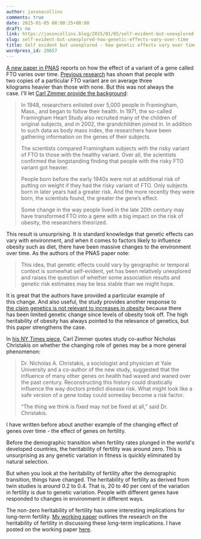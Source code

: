 ```yaml
---
author: jasonacollins
comments: true
date: 2015-01-05 08:00:25+00:00
draft: no
link: https://jasoncollins.blog/2015/01/05/self-evident-but-unexplored-how-genetic-effects-vary-over-time/
slug: self-evident-but-unexplored-how-genetic-effects-vary-over-time
title: Self evident but unexplored - how genetic effects vary over time
wordpress_id: 20657
---
```


[A new paper in PNAS](http://www.pnas.org/content/early/2014/12/25/1411893111.abstract) reports on how the effect of a variant of a gene called FTO varies over time. [Previous research](http://doi.org/10.1126/science.1141634) has shown that people with two copies of a particular FTO variant are on average three kilograms heavier than those with none. But this was not always the case. I'll let [Carl Zimmer provide the background](http://www.nytimes.com/2015/01/01/science/gene-linked-to-obesity-hasnt-always-been-a-problem-study-finds.html):


<blockquote>In 1948, researchers enlisted over 5,000 people in Framingham, Mass., and began to follow their health. In 1971, the so-called Framingham Heart Study also recruited many of the children of original subjects, and in 2002, the grandchildren joined in. In addition to such data as body mass index, the researchers have been gathering information on the genes of their subjects.

The scientists compared Framingham subjects with the risky variant of FTO to those with the healthy variant. Over all, the scientists confirmed the longstanding finding that people with the risky FTO variant got heavier.

People born before the early 1940s were not at additional risk of putting on weight if they had the risky variant of FTO. Only subjects born in later years had a greater risk. And the more recently they were born, the scientists found, the greater the gene’s effect.

Some change in the way people lived in the late 20th century may have transformed FTO into a gene with a big impact on the risk of obesity, the researchers theorized.</blockquote>


This result is unsurprising. It is standard knowledge that genetic effects can vary with environment, and when it comes to factors likely to influence obesity such as diet, there have been massive changes to the environment over time. As the authors of the PNAS paper note:


<blockquote>This idea, that genetic effects could vary by geographic or temporal context is somewhat self-evident, yet has been relatively unexplored and raises the question of whether some association results and genetic risk estimates may be less stable than we might hope.</blockquote>


It is great that the authors have provided a particular example of this change. And also useful, the study provides another response to [the claim genetics is not relevant to increases in obesity](https://jasoncollins.blog/2013/06/10/genetics-and-the-increase-in-obesity/) because there has been limited genetic change since levels of obesity took off. The high heritability of obesity has always pointed to the relevance of genetics, but this paper strengthens the case.

In [his NY Times piece](http://www.nytimes.com/2015/01/01/science/gene-linked-to-obesity-hasnt-always-been-a-problem-study-finds.html), Carl Zimmer quotes study co-author Nicholas Christakis on whether the changing role of genes may be a more general phenomenon:


<blockquote>Dr. Nicholas A. Christakis, a sociologist and physician at Yale University and a co-author of the new study, suggested that the influence of many other genes on health had waxed and waned over the past century. Reconstructing this history could drastically influence the way doctors predict disease risk. What might look like a safe version of a gene today could someday become a risk factor.

“The thing we think is fixed may not be fixed at all,” said Dr. Christakis.</blockquote>


I have written before about another example of the changing effect of genes over time - the effect of genes on fertility.

Before the demographic transition when fertility rates plunged in the world's developed countries, the heritability of fertility was around zero. This is unsurprising as any genetic variation in fitness is quickly eliminated by natural selection.

But when you look at the heritability of fertility after the demographic transition, things have changed. The heritability of fertility as derived from twin studies is around 0.2 to 0.4. That is, 20 to 40 per cent of the variation in fertility is due to genetic variation. People with different genes have responded to changes in environment in different ways.

The non-zero heritability of fertility has some interesting implications for long-term fertility. [My working paper](http://ssrn.com/abstract=2208886) outlines the research on the heritability of fertility in discussing these long-term implications. I have posted on the working paper [here](https://jasoncollins.blog/2013/01/31/fertility-is-going-to-go-up/).
